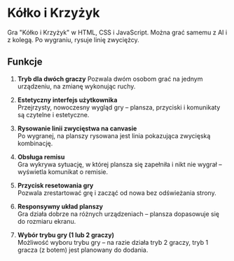 # Kółko i Krzyżyk

Gra "Kółko i Krzyżyk" w HTML, CSS i JavaScript. Można grać samemu z AI i z kolegą. Po wygraniu, rysuje linię zwyciężcy.

## Funkcje

1. **Tryb dla dwóch graczy**
   Pozwala dwóm osobom grać na jednym urządzeniu, na zmianę wykonując ruchy.
   

3. **Estetyczny interfejs użytkownika**  
   Przejrzysty, nowoczesny wygląd gry – plansza, przyciski i komunikaty są czytelne i estetyczne.

4. **Rysowanie linii zwycięstwa na canvasie**  
   Po wygranej, na planszy rysowana jest linia pokazująca zwycięską kombinację.

5. **Obsługa remisu**  
   Gra wykrywa sytuację, w której plansza się zapełniła i nikt nie wygrał – wyświetla komunikat o remisie.

6. **Przycisk resetowania gry**  
   Pozwala zrestartować grę i zacząć od nowa bez odświeżania strony.

7. **Responsywny układ planszy**  
   Gra działa dobrze na różnych urządzeniach – plansza dopasowuje się do rozmiaru ekranu.

8. **Wybór trybu gry (1 lub 2 graczy)**  
   Możliwość wyboru trybu gry – na razie działa tryb 2 graczy, tryb 1 gracza (z botem) jest planowany do dodania.
